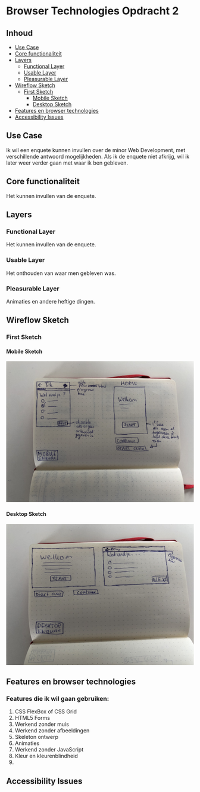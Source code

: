 # Browser Technologies Opdracht 2

## Inhoud

- [Use Case](#Use-Case)
- [Core functionaliteit](#Core-functionaliteit)
- [Layers](#Layers)
  - [Functional Layer](#Functional-Layer)
  - [Usable Layer](#Usable-Layer)
  - [Pleasurable Layer](#Pleasurable-Layer)
- [Wireflow Sketch](#Wireflow-Sketch)
  - [First Sketch](#First-Sketch)
    - [Mobile Sketch](#Mobile-Sketch)
    - [Desktop Sketch](#Desktop-Sketch)
- [Features en browser technologies](#Features-en-browser-technologies)
- [Accessibility Issues](#Accessibility-Issues)

## Use Case

Ik wil een enquete kunnen invullen over de minor Web Development, met verschillende antwoord mogelijkheden. Als ik de enquete niet afkrijg, wil ik later weer verder gaan met waar ik ben gebleven.

## Core functionaliteit

Het kunnen invullen van de enquete.

## Layers

### Functional Layer

Het kunnen invullen van de enquete.

### Usable Layer

Het onthouden van waar men gebleven was.

### Pleasurable Layer

Animaties en andere heftige dingen.

## Wireflow Sketch

### First Sketch

#### Mobile Sketch

![Mobile Sketch](/img/mobile.JPG)

#### Desktop Sketch

![Desktop Sketch](/img/desktop.JPG)

## Features en browser technologies

### Features die ik wil gaan gebruiken:

1. CSS FlexBox of CSS Grid
1. HTML5 Forms
1. Werkend zonder muis
1. Werkend zonder afbeeldingen
1. Skeleton ontwerp
1. Animaties
1. Werkend zonder JavaScript
1. Kleur en kleurenblindheid
1.

## Accessibility Issues
